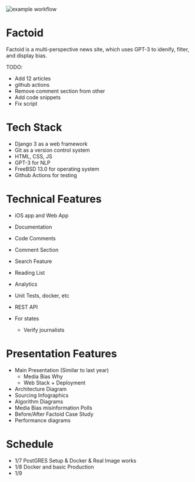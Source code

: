 ![example workflow](https://github.com/dumrich/factoid/actions/workflows/camain.yml/badge.svg)
# Factoid
Factoid is a multi-perspective news site, which uses GPT-3 to idenify, filter, and display bias.

TODO:
- Add 12 articles
- github actions
- Remove comment section from other
- Add code snippets
- Fix script

# Tech Stack
- Django 3 as a web framework
- Git as a version control system
- HTML, CSS, JS
- GPT-3 for NLP
- FreeBSD 13.0 for operating system
- Github Actions for testing

# Technical Features
- iOS app and Web App
- Documentation
- Code Comments
- Comment Section
- Search Feature
- Reading List
- Analytics
- Unit Tests, docker, etc
- REST API

- For states
  - Verify journalists

# Presentation Features
- Main Presentation (Similar to last year)
    - Media Bias Why
    - Web Stack + Deployment
- Architecture Diagram
- Sourcing Infographics
- Algorithm Diagrams
- Media Bias misinformation Polls
- Before/After Factoid Case Study
- Performance diagrams

# Schedule
- 1/7 PostGRES Setup & Docker & Real Image works
- 1/8 Docker and basic Production
- 1/9 
